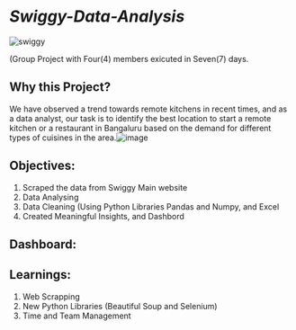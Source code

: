 # _Swiggy-Data-Analysis_
![swiggy](https://github.com/yasmeenustad/Swiggy-data-Analysis/assets/112754746/bb2fe548-dabf-4dd8-bea6-a19ef1b9adc1)

(Group Project with Four(4) members exicuted in Seven(7) days.

## Why this Project?
We have observed a trend towards remote kitchens in recent times, and as a data analyst, our task is to identify the best location to start a remote kitchen or a restaurant in Bangaluru based on the demand for different types of cuisines in the area.![image](https://github.com/yasmeenustad/Swiggy-data-Analysis/assets/112754746/f58be107-5ba1-4620-b148-900acbe885bb)

## Objectives:
1. Scraped the data from Swiggy Main website
2. Data Analysing
3. Data Cleaning (Using Python Libraries Pandas and Numpy, and Excel 
4. Created Meaningful Insights, and Dashbord

## Dashboard:


## Learnings:
1. Web Scrapping 
2. New Python Libraries (Beautiful Soup and Selenium) 
3. Time and Team Management





